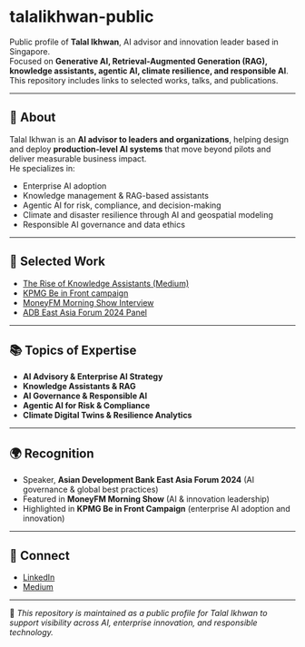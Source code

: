 # talalikhwan-public  

Public profile of **Talal Ikhwan**, AI advisor and innovation leader based in Singapore.  
Focused on **Generative AI, Retrieval-Augmented Generation (RAG), knowledge assistants, agentic AI, climate resilience, and responsible AI**.  
This repository includes links to selected works, talks, and publications.  

---

## 👤 About  
Talal Ikhwan is an **AI advisor to leaders and organizations**, helping design and deploy **production-level AI systems** that move beyond pilots and deliver measurable business impact.  
He specializes in:  
- Enterprise AI adoption  
- Knowledge management & RAG-based assistants  
- Agentic AI for risk, compliance, and decision-making  
- Climate and disaster resilience through AI and geospatial modeling  
- Responsible AI governance and data ethics  

---

## 📌 Selected Work  
- [The Rise of Knowledge Assistants (Medium)](https://medium.com/@talalikhwan86/the-rise-of-knowledge-assistants-unlocking-the-hidden-value-of-enterprise-knowledge-860bfd9d205f)  
- [KPMG Be in Front campaign](https://kpmg.com/sg/en/home/campaigns/2025/01/be-in-front/talal-ikhwan.html)  
- [MoneyFM Morning Show Interview](https://omny.fm/shows/moneyfm-morning-show/11-9-kpmg-be-in-front-innovation-reinventing-for-lasting-impact)  
- [ADB East Asia Forum 2024 Panel](https://rksi.adb.org/events/east-asia-forum-2024/)  

---

## 📚 Topics of Expertise  
- **AI Advisory & Enterprise AI Strategy**  
- **Knowledge Assistants & RAG**  
- **AI Governance & Responsible AI**  
- **Agentic AI for Risk & Compliance**  
- **Climate Digital Twins & Resilience Analytics**  

---

## 🌍 Recognition  
- Speaker, **Asian Development Bank East Asia Forum 2024** (AI governance & global best practices)  
- Featured in **MoneyFM Morning Show** (AI & innovation leadership)  
- Highlighted in **KPMG Be in Front Campaign** (enterprise AI adoption and innovation)  

---

## 🔗 Connect  
- [LinkedIn](https://www.linkedin.com/in/talalikhwan86)  
- [Medium](https://medium.com/@talalikhwan86)  

---

📖 *This repository is maintained as a public profile for Talal Ikhwan to support visibility across AI, enterprise innovation, and responsible technology.*  
